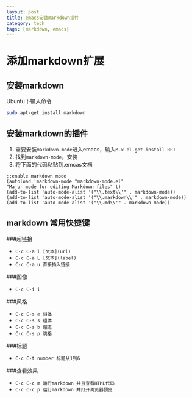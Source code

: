 ```yaml
---
layout: post
title: emacs安装markdown插件
category: tech
tags: [markdown, emacs]
---
```


# 添加markdown扩展
## 安装markdown
  Ubuntu下输入命令
  
  ```bash
  sudo apt-get install markdown
  ```
  
## 安装markdown的插件

1. 需要安装`markdown-mode`进入emacs，输入`M-x el-get-install RET`
2. 找到`markdown-mode`，安装
3. 将下面的代码粘贴到.emcas文档

```elisp
;;enable markdown mode
(autoload 'markdown-mode "markdown-mode.el"
"Major mode for editing Markdown files" t)
(add-to-list 'auto-mode-alist '("\\.text\\'" . markdown-mode))
(add-to-list 'auto-mode-alist '("\\.markdown\\'" . markdown-mode))
(add-to-list 'auto-mode-alist '("\\.md\\'" . markdown-mode))
```
    
## markdown 常用快捷键

###超链接
  * `C-c C-a l [文本](url)`
  * `C-c C-a L [文本](label)`
  * `C-c C-a u 直接插入链接`
  
###图像
  * `C-c C-i i`
  
###风格
  * `C-c C-s e 斜体`
  * `C-c C-s s 粗体`
  * `C-c C-s b 缩进`
  * `C-c C-s p 跳格`
  
###标题
  * `C-c C-t number 标题从1到6`
  
###查看效果
  * `C-c C-c m 运行markdown 并且查看HTML代码`
  * `C-c C-c p 运行markdown 并打开浏览器预览`
  
  
  

